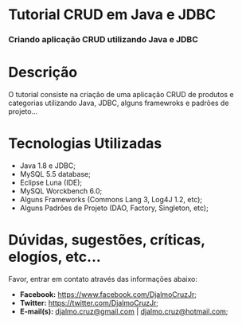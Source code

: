 <h1>Tutorial CRUD em Java e JDBC</h1>
<h3>Criando aplicação CRUD utilizando Java e JDBC</h3>
<h1>Descrição</h1>
<p>O tutorial consiste na criação de uma aplicação CRUD de produtos e categorias utilizando Java, JDBC, alguns framewroks e padrões de projeto...</p>
<h1>Tecnologias Utilizadas</h1>
<ul>
<li>Java 1.8 e JDBC;</li>
<li>MySQL 5.5 database;</li>
<li>Eclipse Luna (IDE);</li>
<li>MySQL Worckbench 6.0;</li>
<li>Alguns Frameworks (Commons Lang 3, Log4J 1.2, etc);</li>
<li>Alguns Padrões de Projeto (DAO, Factory, Singleton, etc);</li>
</ul>
<h1>Dúvidas, sugestões, críticas, elogíos, etc...</h1>
<p>Favor, entrar em contato através das informações abaixo:</p>
<ul>
<li><strong>Facebook:</strong> <a href="https://www.facebook.com/DjalmoCruzJr">https://www.facebook.com/DjalmoCruzJr</a>;</li>
<li><strong>Twitter:</strong> <a href="https://twitter.com/DjalmoCruzJr">https://twitter.com/DjalmoCruzJr</a>;</li>
<li><strong>E-mail(s):</strong> <a href="mailto:djalmo.cruz@gmail.com">djalmo.cruz@gmail.com</a> | <a href="mailto:djalmo.cruz@hotmail.com">djalmo.cruz@hotmail.com</a>;</li>
</ul>
